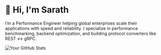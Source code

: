 # 👋 Hi, I'm Sarath 

I’m a Performance Engineer helping global enterprises scale their applications with speed and reliability. I specialize in performance benchmarking, backend optimization, and building protocol converters like REST ↔ gRPC.


![Your GitHub Stats](https://github-readme-stats.vercel.app/api?username=SValanukonda&show_icons=true&theme=tokyonight)
